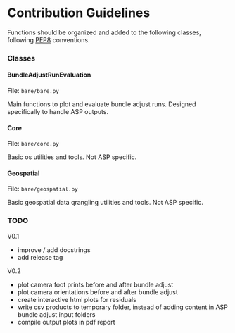 # Contribution Guidelines

Functions should be organized and added to the following classes, following [PEP8](http://www.python.org/dev/peps/pep-0008/) conventions.


### Classes
#### BundleAdjustRunEvaluation

File: `bare/bare.py`

Main functions to plot and evaluate bundle adjust runs. Designed specifically to handle ASP outputs.

#### Core

File: `bare/core.py`

Basic os utilities and tools. Not ASP specific.

#### Geospatial

File: `bare/geospatial.py`

Basic geospatial data qrangling utilities and tools. Not ASP specific.




### TODO
V0.1
- improve / add docstrings
- add release tag

V0.2
- plot camera foot prints before and after bundle adjust
- plot camera orientations before and after bundle adjust
- create interactive html plots for residuals
- write csv products to temporary folder, instead of adding content in ASP bundle adjust input folders
- compile output plots in pdf report

